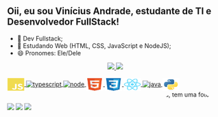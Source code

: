 ## Oii, eu sou Vinícius Andrade, estudante de TI e Desenvolvedor FullStack!

- 💼 Dev Fullstack;
- 🌱 Estudando Web (HTML, CSS, JavaScript e NodeJS);
- 😄 Pronomes: Ele/Dele
 
<div align="center">
  <a href="https://github.com/Vinicius-AndradeM">
  <img height="180em" src="https://github-readme-stats.vercel.app/api?username=Vinicius-AndradeM&show_icons=true&theme=midnight-purple&include_all_commits=true&count_private=true"/>
  <img height="180em" src="https://github-readme-stats.vercel.app/api/top-langs/?username=Vinicius-AndradeM&layout=compact&langs_count=7&theme=midnight-purple"/>
</div>
<div style="display: inline_block"><br>
  <img align="center" alt="javascript" height="30" width="40" src="https://raw.githubusercontent.com/devicons/devicon/master/icons/javascript/javascript-plain.svg">
  <img align="center" alt="typescript" height="30" width="40" src= "https://cdn.jsdelivr.net/gh/devicons/devicon/icons/typescript/typescript-original.svg">
  <img align="center" alt="node" height="30" width="40" src= "https://cdn.jsdelivr.net/gh/devicons/devicon/icons/nodejs/nodejs-original.svg">  
  <img align="center" alt="html" height="30" width="40" src="https://raw.githubusercontent.com/devicons/devicon/master/icons/html5/html5-original.svg">
  <img align="center" alt="css" height="30" width="40" src="https://raw.githubusercontent.com/devicons/devicon/master/icons/css3/css3-original.svg">
  <img align="center" alt="react" height="30" width="40" src="https://raw.githubusercontent.com/devicons/devicon/master/icons/react/react-original.svg">
  <img align="center" alt="java" height="30" width="40" src="https://cdn.jsdelivr.net/gh/devicons/devicon/icons/java/java-original-wordmark.svg">
  <img align="center" alt="python" height="30" width="40" src="https://raw.githubusercontent.com/devicons/devicon/master/icons/python/python-original.svg">

   <img align="right" alt="Olá, tem uma foto aqui" height="150" style="border-radius:100px;" src="https://64.media.tumblr.com/7a6ecf6ba181d26f8d0635cce4d3ece5/bd8850ecb9d17470-47/s400x600/fa935c7cc6117836961118833b91eb0cdee28661.gif">

</div>


  
  ##
 
<div>
  <a href="https://www.instagram.com/vini.ssu/" target="_blank"><img src="https://img.shields.io/badge/-Instagram-%23E4405F?style=for-the-badge&logo=instagram&logoColor=white" target="_blank"></a>
  <a href = "mailto:vinicius802010@gmail.com"><img src="https://img.shields.io/badge/-Gmail-%23333?style=for-the-badge&logo=gmail&logoColor=white" target="_blank"></a>
  <a href="https://www.linkedin.com/in/kansetsu/" target="_blank"><img src="https://img.shields.io/badge/-LinkedIn-%230077B5?style=for-the-badge&logo=linkedin&logoColor=white" target="_blank"></a> 
 
 
</div>
